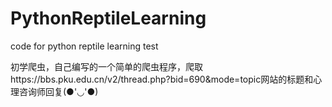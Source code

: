 # PythonReptileLearning
code for python reptile learning test

初学爬虫，自己编写的一个简单的爬虫程序，爬取https://bbs.pku.edu.cn/v2/thread.php?bid=690&mode=topic网站的标题和心理咨询师回复(●'◡'●)
